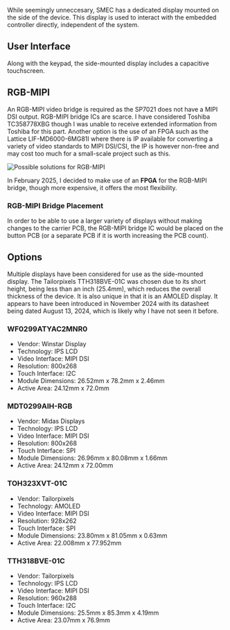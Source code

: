 While seemingly unneccesary, SMEC has a dedicated display mounted on the side of the device. This display is used to interact with the embedded controller directly, independent of the system.

## User Interface
Along with the keypad, the side-mounted display includes a capacitive touchscreen. 

## RGB-MIPI
An RGB-MIPI video bridge is required as the SP7021 does not have a MIPI DSI output. RGB-MIPI bridge ICs are scarce. I have considered Toshiba TC358778XBG though I was unable to receive extended information from Toshiba for this part. Another option is the use of an FPGA such as the Lattice LIF-MD6000-6MG81I where there is IP available for converting a variety of video standards to MIPI DSI/CSI, the IP is however non-free and may cost too much for a small-scale project such as this.

<img src="/static/pages/projects/mct2/smec/display/rgb2mipi.png" title="Possible solutions for RGB-MIPI"/>

In February 2025, I decided to make use of an **FPGA** for the RGB-MIPI bridge, though more expensive, it offers the most flexibility.

### RGB-MIPI Bridge Placement
In order to be able to use a larger variety of displays without making changes to the carrier PCB, the RGB-MIPI bridge IC would be placed on the button PCB (or a separate PCB if it is worth increasing the PCB count).

## Options
Multiple displays have been considered for use as the side-mounted display. The Tailorpixels TTH318BVE-01C was chosen due to its short height, being less than an inch (25.4mm), which reduces the overall thickness of the device. It is also unique in that it is an AMOLED display. It appears to have been introduced in November 2024 with its datasheet being dated August 13, 2024, which is likely why I have not seen it before.

### WF0299ATYAC2MNR0

- Vendor: Winstar Display
- Technology: IPS LCD
- Video Interface: MIPI DSI
- Resolution: 800x268
- Touch Interface: I2C
- Module Dimensions: 26.52mm x 78.2mm x 2.46mm
- Active Area: 24.12mm x 72.0mm

### MDT0299AIH-RGB

- Vendor: Midas Displays
- Technology: IPS LCD
- Video Interface: MIPI DSI
- Resolution: 800x268
- Touch Interface: SPI
- Module Dimensions: 26.96mm x 80.08mm x 1.66mm
- Active Area: 24.12mm x 72.00mm

### TOH323XVT-01C

- Vendor: Tailorpixels
- Technology: AMOLED
- Video Interface: MIPI DSI
- Resolution: 928x262
- Touch Interface: SPI
- Module Dimensions: 23.80mm x 81.05mm x 0.63mm
- Active Area: 22.008mm x 77.952mm

### TTH318BVE-01C

- Vendor: Tailorpixels
- Technology: IPS LCD
- Video Interface: MIPI DSI
- Resolution: 960x288
- Touch Interface: I2C
- Module Dimensions: 25.5mm x 85.3mm x 4.19mm
- Active Area: 23.07mm x 76.9mm